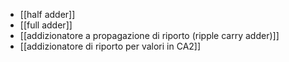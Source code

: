- [[half adder]]
- [[full adder]]
- [[addizionatore a propagazione di riporto (ripple carry adder)]]
- [[addizionatore di riporto per valori in CA2]]